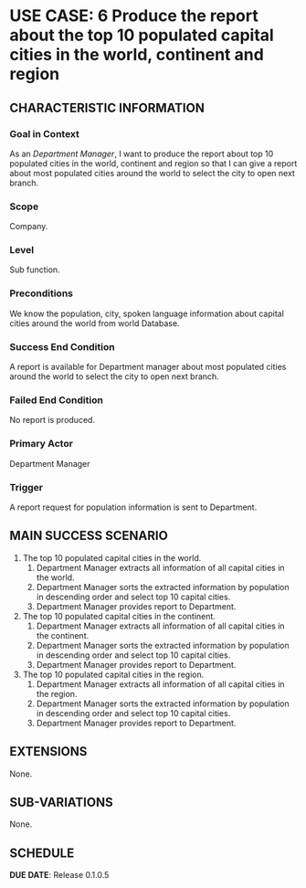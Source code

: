 # USE CASE: 6 Produce the report about the top 10 populated capital cities in the world, continent and region

## CHARACTERISTIC INFORMATION

### Goal in Context

As an *Department Manager*, I want to produce the report about top 10 populated cities in the world, continent and region so that I can give a report about most populated cities around the world to select the city to open next branch.
### Scope

Company.

### Level

Sub function.

### Preconditions

We know the population, city, spoken language information about capital cities around the world from world Database.

### Success End Condition

A report is available for Department manager about most populated cities around the world to select the city to open next branch.

### Failed End Condition

No report is produced.

### Primary Actor

Department Manager

### Trigger

A report request for population information is sent to Department.

## MAIN SUCCESS SCENARIO

1. The top 10 populated capital cities in the world.
   1. Department Manager extracts all information of all capital cities in the world.
   2. Department Manager sorts the extracted information by population in descending order and select top 10 capital cities.
   3. Department Manager provides report to Department.
2. The top 10 populated capital cities in the continent.
   1. Department Manager extracts all information of all capital cities in the continent.
   2. Department Manager sorts the extracted information by population in descending order and select top 10 capital cities.
   3. Department Manager provides report to Department.
3. The top 10 populated capital cities in the region.
   1. Department Manager extracts all information of all capital cities in the region.
   2. Department Manager sorts the extracted information by population in descending order and select top 10 capital cities.
   3. Department Manager provides report to Department.


## EXTENSIONS

None.

## SUB-VARIATIONS

None.

## SCHEDULE

**DUE DATE**: Release 0.1.0.5